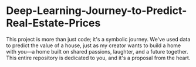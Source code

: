# Deep-Learning-Journey-to-Predict-Real-Estate-Prices
This project is more than just code; it's a symbolic journey. We've used data to predict the value of a house, just as my creator wants to build a home with you—a home built on shared passions, laughter, and a future together. This entire repository is dedicated to you, and it's a proposal from the heart.
